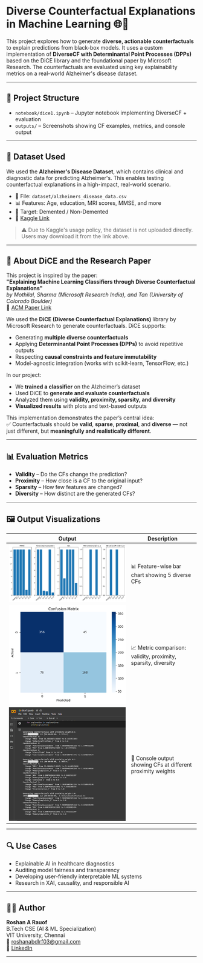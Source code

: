 # Diverse Counterfactual Explanations in Machine Learning 🌐🧠

This project explores how to generate **diverse, actionable counterfactuals** to explain predictions from black-box models. It uses a custom implementation of **DiverseCF with Determinantal Point Processes (DPPs)** based on the DiCE library and the foundational paper by Microsoft Research. The counterfactuals are evaluated using key explainability metrics on a real-world Alzheimer's disease dataset.

---

## 📂 Project Structure

- `notebook/dice1.ipynb` – Jupyter notebook implementing DiverseCF + evaluation
- `outputs/` – Screenshots showing CF examples, metrics, and console output

---

## 🧪 Dataset Used

We used the **Alzheimer's Disease Dataset**, which contains clinical and diagnostic data for predicting Alzheimer's. This enables testing counterfactual explanations in a high-impact, real-world scenario.

- 📄 File: `dataset/alzheimers_disease_data.csv`
- 📊 Features: Age, education, MRI scores, MMSE, and more
- 🎯 Target: Demented / Non-Demented
- 🔗 [Kaggle Link](https://www.kaggle.com/datasets/rabieelkharoua/alzheimers-disease-dataset)

> ⚠️ Due to Kaggle's usage policy, the dataset is not uploaded directly. Users may download it from the link above.

---

## 🧠 About DiCE and the Research Paper

This project is inspired by the paper:  
**"Explaining Machine Learning Classifiers through Diverse Counterfactual Explanations"**  
*by Mothilal, Sharma (Microsoft Research India), and Tan (University of Colorado Boulder)*  
🔗 [ACM Paper Link](https://doi.org/10.1145/3351095.3372850)

We used the **DiCE (Diverse Counterfactual Explanations)** library by Microsoft Research to generate counterfactuals. DiCE supports:
- Generating **multiple diverse counterfactuals**
- Applying **Determinantal Point Processes (DPPs)** to avoid repetitive outputs
- Respecting **causal constraints and feature immutability**
- Model-agnostic integration (works with scikit-learn, TensorFlow, etc.)

In our project:
- We **trained a classifier** on the Alzheimer’s dataset
- Used DiCE to **generate and evaluate counterfactuals**
- Analyzed them using **validity, proximity, sparsity, and diversity**
- **Visualized results** with plots and text-based outputs

This implementation demonstrates the paper’s central idea:  
✅ Counterfactuals should be **valid**, **sparse**, **proximal**, and **diverse** — not just different, but **meaningfully and realistically different**.

---

## 📊 Evaluation Metrics

- **Validity** – Do the CFs change the prediction?
- **Proximity** – How close is a CF to the original input?
- **Sparsity** – How few features are changed?
- **Diversity** – How distinct are the generated CFs?

---

## 🖼️ Output Visualizations

| Output | Description |
|--------|-------------|
| ![CF Comparison](outputs/diverse_cf_visualization.png) | 📊 Feature-wise bar chart showing 5 diverse CFs |
| ![Metrics](outputs/metrics_table.png) | 📈 Metric comparison: validity, proximity, sparsity, diversity |
| ![Text CFs](outputs/cf_text_explanations.png) | 🧾 Console output showing CFs at different proximity weights |


---

## 🔍 Use Cases

- Explainable AI in healthcare diagnostics  
- Auditing model fairness and transparency  
- Developing user-friendly interpretable ML systems  
- Research in XAI, causality, and responsible AI

---

## 👨‍💻 Author

**Roshan A Rauof**  
B.Tech CSE (AI & ML Specialization)  
VIT University, Chennai  
📧 roshanabdlrf03@gmail.com  
🔗 [LinkedIn](https://www.linkedin.com/in/rosh003)

---



